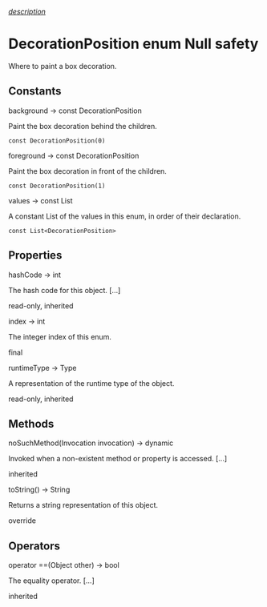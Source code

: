 [*description*][description]

# DecorationPosition enum Null safety #

Where to paint a box decoration.

## Constants ##

background → const DecorationPosition

Paint the box decoration behind the children.

`const DecorationPosition(0)`

foreground → const DecorationPosition

Paint the box decoration in front of the children.

`const DecorationPosition(1)`

values → const List<DecorationPosition>

A constant List of the values in this enum, in order of their declaration.

`const List<DecorationPosition>`

## Properties ##

hashCode → int

The hash code for this object. \[...\]

read-only, inherited

index → int

The integer index of this enum.

final

runtimeType → Type

A representation of the runtime type of the object.

read-only, inherited

## Methods ##

noSuchMethod(Invocation invocation) → dynamic

Invoked when a non-existent method or property is accessed. \[...\]

inherited

toString() → String

Returns a string representation of this object.

override

## Operators ##

operator ==(Object other) → bool

The equality operator. \[...\]

inherited


[description]: https://github.com/flutter/flutter/blob/master/packages/flutter/lib/src/rendering/proxy_box.dart#L1979